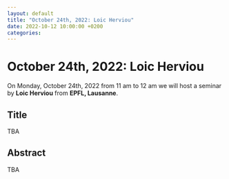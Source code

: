 ```yaml
---
layout: default
title: "October 24th, 2022: Loic Herviou"
date: 2022-10-12 10:00:00 +0200
categories:
---
```


# October 24th, 2022: Loic Herviou

On Monday, October 24th, 2022 from 11 am to 12 am we will host a seminar by **Loic Herviou** from **EPFL, Lausanne**. 

## Title

TBA

## Abstract 

TBA




